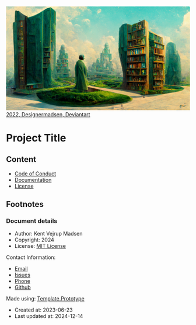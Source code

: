 ![Repository Image that are used as a cover image social networks](./resources/cover/preview.png)
[2022, Designermadsen, Deviantart](https://www.deviantart.com/designermadsen/art/The-infinite-library-Garden-924910668)

# Project Title
## Content
* [Code of Conduct](code_of_conduct.md)
* [Documentation](docs/readme.md)
* [License](License.md)

## Footnotes
### Document details
* Author: Kent Vejrup Madsen
* Copyright: 2024
* License: [MIT License](License.md)

Contact Information: 
* [Email](mailto:kent.vejrup.madsen@designermadsen.dk)
* [Issues](https://github.com/KentVejrupMadsen/codespace.jupyter/issues)
* [Phone](tel:+4551902914)
* [Github](https://github.com/KentVejrupMadsen/codespace.jupyter)

Made using: [Template.Prototype](https://github.com/KentVejrupMadsen/template.prototype)

* Created at: 2023-06-23
* Last updated at: 2024-12-14
